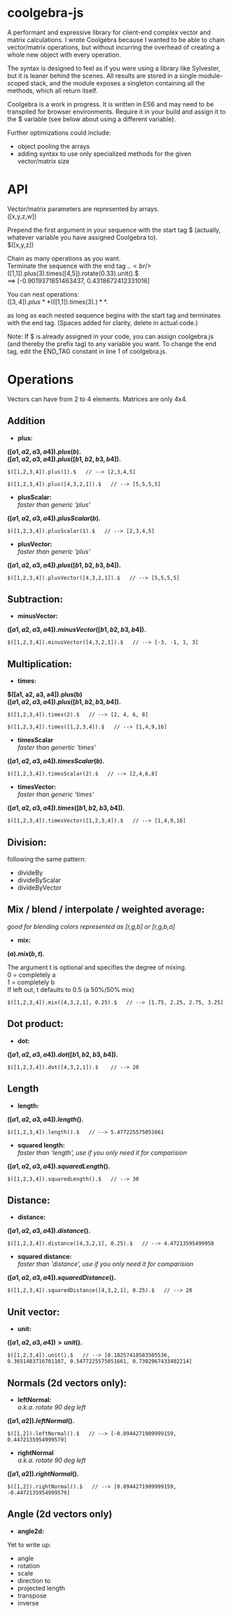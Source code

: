 # coolgebra-js

A performant and expressive library for client-end complex vector and matrix calculations. I wrote Coolgebra because I wanted to be able to chain vector/matrix operations, but without incurring the overhead of creating a whole new object with every operation.

The syntax is designed to feel as if you were using a library like Sylvester, but it is leaner behind the scenes. All results are stored in a single module-scoped stack, and the module exposes a singleton containing all the methods, which all return itself.

Coolgebra is a work in progress. It is written in ES6 and may need to be transpiled for browser environments. Require it in your build and assign it to the $ variable (see below about using a different variable).

Further optimizations could include:
- object pooling the arrays
- adding syntax to use only specialized methods for the given vector/matrix size

# API

Vector/matrix parameters are represented by arrays.
<br/>([x,y,z,w])
  
Prepend the first argument in your sequence with the start tag $ (actually, whatever variable you have assigned Coolgebra to).
<br/>$([x,y,z])

Chain as many operations as you want.
<br/>Terminate the sequence with the end tag .$.
<br/>$([1,1]).plus(3).times([4,5]).rotate(0.33).unit().$
<br/>==> [-0.9019371851463437, 0.4318672412331016]

You can nest operations:
<br/>$([3,4]).plus  **($([1,1]).times(3).$)**  .$

as long as each nested sequence begins with the start tag and terminates with the end tag.
(Spaces added for clarity, delete in actual code.)

Note: If $ is already assigned in your code, you can assign coolgebra.js (and thereby the prefix tag) to any variable you want. To change the end tag, edit the END_TAG constant in line 1 of coolgebra.js.

# Operations

Vectors can have from 2 to 4 elements. Matrices are only 4x4.

**Addition**
---

- **plus:**

**$([a1, a2, a3, a4]).plus(b).$  
$([a1, a2, a3, a4]).plus([b1, b2, b3, b4]).$**

`$([1,2,3,4]).plus(1).$  
   // --> [2,3,4,5]`
   
`$([1,2,3,4]).plus([4,3,2,1]).$  
   // --> [5,5,5,5]`

- **plusScalar:**  
*faster than generic 'plus'*

**$([a1, a2, a3, a4]).plusScalar(b).$**

`$([1,2,3,4]).plusScalar(1).$  
   // --> [2,3,4,5]  `

- **plusVector:**  
   *faster than generic 'plus'*

**$([a1, a2, a3, a4]).plus([b1, b2, b3, b4]).$**
   
`$([1,2,3,4]).plusVector([4,3,2,1]).$  
   // --> [5,5,5,5] ` 
   
**Subtraction:**
---

- **minusVector:**

**$([a1, a2, a3, a4]).minusVector([b1, b2, b3, b4]).$**

`$([1,2,3,4]).minusVector([4,3,2,1]).$  
   // --> [-3, -1, 1, 3]`

**Multiplication:**
---

- **times:**

**$([a1, a2, a3, a4]).plus(b)  
$([a1, a2, a3, a4]).plus([b1, b2, b3, b4]).$**

`$([1,2,3,4]).times(2).$  
   // --> [2, 4, 6, 8]`
   
`$([1,2,3,4]).times([1,2,3,4]).$  
   // --> [1,4,9,16]`
   
- **timesScalar**  
*faster than genertic 'times'*
   
**$([a1, a2, a3, a4]).timesScalar(b).$**

`$([1,2,3,4]).timesScalar(2).$  
   // --> [2,4,6,8]  `
 
- **timesVector:**  
   *faster than generic 'times'*

**$([a1, a2, a3, a4]).times([b1, b2, b3, b4]).$** 
 
`$([1,2,3,4]).timesVector([1,2,3,4]).$  
   // --> [1,4,9,16]  `
   
**Division:**
---

following the same pattern:
- divideBy
- divideByScalar
- divideByVector

**Mix / blend / interpolate / weighted average:**
---
*good for blending colors represented as [r,g,b] or [r,g,b,a]*

- **mix:**

**$(a).mix(b, t).$**  

The argument t is optional and specifies the degree of mixing.  
0 = completely a  
1 = completely b  
If left out, t defaults to 0.5 (a 50%/50% mix)  

`$([1,2,3,4]).mix([4,3,2,1], 0.25).$  
   // --> [1.75, 2.25, 2.75, 3.25]`

**Dot product:**
---

- **dot:**

**$([a1, a2, a3, a4]).dot([b1, b2, b3, b4]).$**

`$([1,2,3,4]).dot([4,3,2,1]).$   
   // --> 20`

**Length**
---

- **length:**

**$([a1, a2, a3, a4]).length().$**

`$([1,2,3,4]).length().$  
   // --> 5.477225575051661`
   
- **squared length:**  
*faster than 'length', use if you only need it for comparision*

**$([a1, a2, a3, a4]).squaredLength().$**   
   
`$([1,2,3,4]).squaredLength().$  
   // --> 30  `
   
**Distance:**
---
   
- **distance:**

**$([a1, a2, a3, a4]).distance().$**

`$([1,2,3,4]).distance([4,3,2,1], 0.25).$  
   // --> 4.47213595499958`
   
- **squared distance:**  
*faster than 'distance', use if you only need it for comparision*

**$([a1, a2, a3, a4]).squaredDistance().$**

`$([1,2,3,4]).squaredDistance([4,3,2,1], 0.25).$  
   // --> 20  `
   
**Unit vector:**
---

- **unit:**

**$([a1, a2, a3, a4])>unit().$**
   
`$([1,2,3,4]).unit().$  
   // --> [0.18257418583505536, 0.3651483716701107, 0.5477225575051661, 0.7302967433402214]`

**Normals (2d vectors only):**
---

- **leftNormal:**  
*a.k.a. rotate 90 deg left*


**$([a1, a2]).leftNormal().$**

`$([1,2]).leftNormal().$  
   // --> [-0.8944271909999159, 0.4472135954999579]`
   
- **rightNormal**  
*a.k.a. rotate 90 deg left*
   
**$([a1, a2]).rightNormal().$**

`$([1,2]).rightNormal().$  
   // --> [0.8944271909999159, -0.4472135954999579]`
   
**Angle (2d vectors only)**
---

- **angle2d:**


   
Yet to write up:  
- angle
- rotation
- scale
- direction to
- projected length
- transpose
- inverse
